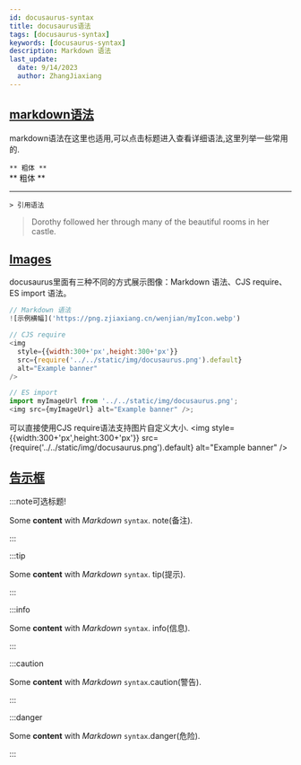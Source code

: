```yaml
---
id: docusaurus-syntax
title: docusaurus语法
tags: [docusaurus-syntax]
keywords: [docusaurus-syntax]
description: Markdown 语法
last_update:
  date: 9/14/2023
  author: ZhangJiaxiang
---
```


## [markdown语法](https://markdown.com.cn/basic-syntax/)

markdown语法在这里也适用,可以点击标题进入查看详细语法,这里列举一些常用的.

`** 粗体 **`  
** 粗体 **
***
`> 引用语法`
> Dorothy followed her through many of the beautiful rooms in her castle.


## [Images](https://docusaurus.io/zh-CN/docs/markdown-features/assets#images)

docusaurus里面有三种不同的方式展示图像：Markdown 语法、CJS require、ES import 语法。

```javascript
// Markdown 语法
![示例横幅]('https://png.zjiaxiang.cn/wenjian/myIcon.webp')

// CJS require
<img
  style={{width:300+'px',height:300+'px'}}
  src={require('../../static/img/docusaurus.png').default}
  alt="Example banner"
/>

// ES import
import myImageUrl from '../../static/img/docusaurus.png';
<img src={myImageUrl} alt="Example banner" />;
```

可以直接使用CJS require语法支持图片自定义大小.
<img
style={{width:300+'px',height:300+'px'}}
src={require('../../static/img/docusaurus.png').default}
alt="Example banner"
/>

## [告示框](https://www.docusaurus.cn/docs/markdown-features/admonitions)

:::note可选标题!

Some **content** with _Markdown_ `syntax`. note(备注).

:::

:::tip

Some **content** with _Markdown_ `syntax`. tip(提示).

:::

:::info

Some **content** with _Markdown_ `syntax`. info(信息).

:::

:::caution

Some **content** with _Markdown_ `syntax`.caution(警告).

:::

:::danger

Some **content** with _Markdown_ `syntax`.danger(危险).

:::
